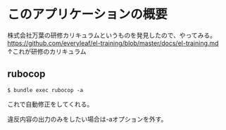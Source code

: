 # このアプリケーションの概要
株式会社万葉の研修カリキュラムというものを発見したので、やってみる。  
https://github.com/everyleaf/el-training/blob/master/docs/el-training.md  
↑これが研修のカリキュラム

## rubocop
```
$ bundle exec rubocop -a
```
これで自動修正をしてくれる。  

違反内容の出力のみをしたい場合は-aオプションを外す。
